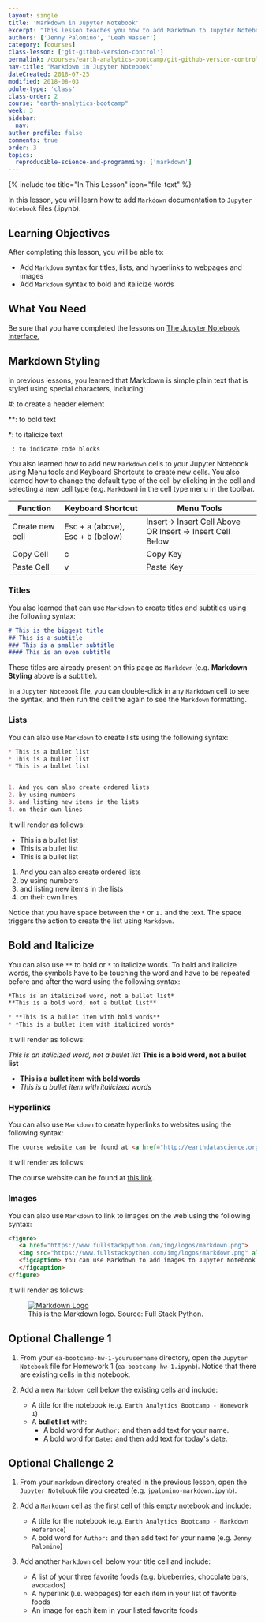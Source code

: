 ```yaml
---
layout: single
title: 'Markdown in Jupyter Notebook'
excerpt: "This lesson teaches you how to add Markdown to Jupyter Notebook files."
authors: ['Jenny Palomino', 'Leah Wasser']
category: [courses]
class-lesson: ['git-github-version-control']
permalink: /courses/earth-analytics-bootcamp/git-github-version-control/markdown-jupyter-notebook/
nav-title: "Markdown in Jupyter Notebook"
dateCreated: 2018-07-25
modified: 2018-08-03
odule-type: 'class'
class-order: 2
course: "earth-analytics-bootcamp"
week: 3
sidebar:
  nav:
author_profile: false
comments: true
order: 3
topics:
  reproducible-science-and-programming: ['markdown']
---
```

{% include toc title="In This Lesson" icon="file-text" %}

In this lesson, you will learn how to add `Markdown` documentation to `Jupyter Notebook` files (.ipynb).

<div class='notice--success' markdown="1">

## <i class="fa fa-graduation-cap" aria-hidden="true"></i> Learning Objectives

After completing this lesson, you will be able to:

* Add `Markdown` syntax for titles, lists, and hyperlinks to webpages and images
* Add `Markdown` syntax to bold and italicize words 


## <i class="fa fa-check-square-o fa-2" aria-hidden="true"></i> What You Need

Be sure that you have completed the lessons on <a href="{{ site.url }}/courses/earth-analytics-bootcamp/get-started-with-open-science/jupyter-notebook-interface/">The Jupyter Notebook Interface.</a>

</div>
 

## Markdown Styling

In previous lessons, you learned that Markdown is simple plain text that is styled using special characters, including:

#: to create a header element

**: to bold text

*: to italicize text

` : to indicate code blocks`

You also learned how to add new `Markdown` cells to your Jupyter Notebook using Menu tools and Keyboard Shortcuts to create new cells. You also learned how to change the default type of the cell by clicking in the cell and selecting a new cell type (e.g. `Markdown`) in the cell type menu in the toolbar. 

Function  | Keyboard Shortcut | Menu Tools
--- | --- | ---
Create new cell| Esc + a (above), Esc + b (below) | Insert→ Insert Cell Above OR Insert → Insert Cell Below 
Copy Cell | c  | Copy Key
Paste Cell | v | Paste Key


### Titles 

You also learned that can use `Markdown` to create titles and subtitles using the following syntax:

```markdown
# This is the biggest title
## This is a subtitle
### This is a smaller subtitle
#### This is an even subtitle
```

These titles are already present on this page as `Markdown` (e.g. **Markdown Styling** above is a subtitle). 

In a `Jupyter Notebook` file, you can double-click in any `Markdown` cell to see the syntax, and then run the cell the again to see the `Markdown` formatting.


### Lists

You can also use `Markdown` to create lists using the following syntax:

```markdown
* This is a bullet list
* This is a bullet list
* This is a bullet list


1. And you can also create ordered lists
2. by using numbers
3. and listing new items in the lists 
4. on their own lines
```

It will render as follows:

* This is a bullet list
* This is a bullet list
* This is a bullet list


1. And you can also create ordered lists
2. by using numbers
3. and listing new items in the lists 
4. on their own lines

Notice that you have space between the `*` or `1.` and the text. The space triggers the action to create the list using `Markdown`. 


## Bold and Italicize

You can also use `**` to bold or `*` to italicize words.  To bold and italicize words, the symbols have to be touching the word and have to be repeated before and after the word using the following syntax:

```markdown
*This is an italicized word, not a bullet list*
**This is a bold word, not a bullet list**

* **This is a bullet item with bold words**
* *This is a bullet item with italicized words*
```

It will render as follows:

*This is an italicized word, not a bullet list*
**This is a bold word, not a bullet list**

* **This is a bullet item with bold words**
* *This is a bullet item with italicized words*


### Hyperlinks

You can also use `Markdown` to create hyperlinks to websites using the following syntax:

```markdown
The course website can be found at <a href="http://earthdatascience.org/courses/earth-analytics-bootcamp/" target="_blank">this link</a>. 

```

It will render as follows:

The course website can be found at <a href="http://earthdatascience.org/courses/earth-analytics-bootcamp/" target="_blank">this link</a>.


### Images

You can also use `Markdown` to link to images on the web using the following syntax:

```markdown
<figure>
   <a href="https://www.fullstackpython.com/img/logos/markdown.png">
   <img src="https://www.fullstackpython.com/img/logos/markdown.png" alt="You can use Markdown to add images to Jupyter Notebook files, such as this image of the Markdown logo. Source: Full Stack Python."></a>
   <figcaption> You can use Markdown to add images to Jupyter Notebook files, such as this image of the Markdown logo. Source: Full Stack Python.
   </figcaption>
</figure>
```

It will render as follows:

<figure>
   <a href="https://www.fullstackpython.com/img/logos/markdown.png">
   <img src="https://www.fullstackpython.com/img/logos/markdown.png" alt="Markdown Logo"></a>
   <figcaption> This is the Markdown logo. Source: Full Stack Python.
   </figcaption>
</figure>

<div class="notice--warning" markdown="1">

## <i class="fa fa-pencil-square-o" aria-hidden="true"></i> Optional Challenge 1

1. From your `ea-bootcamp-hw-1-yourusername` directory, open the `Jupyter Notebook` file for Homework 1 (`ea-bootcamp-hw-1.ipynb`). Notice that there are existing cells in this notebook. 

2. Add a new `Markdown` cell below the existing cells and include:
    * A title for the notebook (e.g. `Earth Analytics Bootcamp - Homework 1`)
    * A **bullet list** with:
        * A bold word for `Author:` and then add text for your name. 
        * A bold word for `Date:` and then add text for today's date.

</div>

<div class="notice--warning" markdown="1">

## <i class="fa fa-pencil-square-o" aria-hidden="true"></i> Optional Challenge 2

1. From your `markdown` directory created in the previous lesson, open the `Jupyter Notebook` file you created (e.g. `jpalomino-markdown.ipynb`).

2. Add a `Markdown` cell as the first cell of this empty notebook and include:
    * A title for the notebook (e.g. `Earth Analytics Bootcamp - Markdown Reference`)
    * A bold word for `Author:` and then add text for your name (e.g. `Jenny Palomino`)

3. Add another `Markdown` cell below your title cell and include:
    * A list of your three favorite foods (e.g. blueberries, chocolate bars, avocados)
    * A hyperlink (i.e. webpages) for each item in your list of favorite foods
    * An image for each item in your listed favorite foods

</div>

